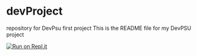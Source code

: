 # devProject
repository for DevPsu first project
This is the README file for my DevPSU project

[![Run on Repl.it](https://repl.it/badge/github/FinnThompson/devProject)](https://repl.it/github/FinnThompson/devProject)